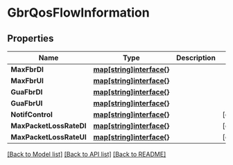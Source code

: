 # GbrQosFlowInformation

## Properties
Name | Type | Description | Notes
------------ | ------------- | ------------- | -------------
**MaxFbrDl** | [**map[string]interface{}**](object.md) |  | 
**MaxFbrUl** | [**map[string]interface{}**](object.md) |  | 
**GuaFbrDl** | [**map[string]interface{}**](object.md) |  | 
**GuaFbrUl** | [**map[string]interface{}**](object.md) |  | 
**NotifControl** | [**map[string]interface{}**](object.md) |  | [optional] 
**MaxPacketLossRateDl** | [**map[string]interface{}**](object.md) |  | [optional] 
**MaxPacketLossRateUl** | [**map[string]interface{}**](object.md) |  | [optional] 

[[Back to Model list]](../README.md#documentation-for-models) [[Back to API list]](../README.md#documentation-for-api-endpoints) [[Back to README]](../README.md)


